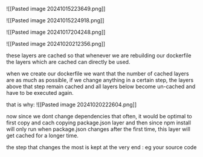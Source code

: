 ![[Pasted image 20241015223649.png]]

![[Pasted image 20241015224918.png]]

![[Pasted image 20241017204248.png]]

![[Pasted image 20241020212356.png]]

these layers are cached so that whenever we are rebuilding our dockerfile the layers which are cached can directly be used.

when we create our dockerfile we want that the number of cached layers are as much as possible, if we change anything in a certain step, the layers above that step remain cached and all layers below become un-cached and have to be executed again. 

that is why:
![[Pasted image 20241020222604.png]]

now since we dont change dependencies that often, it would be optimal to first copy and cach copying package.json layer and then since npm install will only run when package.json changes after the first time, this layer will get cached for a longer time.

the step that changes the most is kept at the very end : eg your source code



